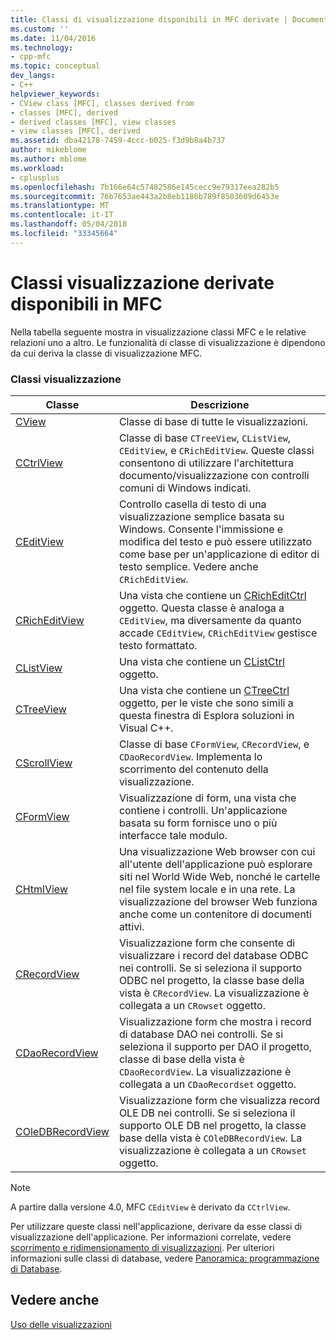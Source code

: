 ```yaml
---
title: Classi di visualizzazione disponibili in MFC derivate | Documenti Microsoft
ms.custom: ''
ms.date: 11/04/2016
ms.technology:
- cpp-mfc
ms.topic: conceptual
dev_langs:
- C++
helpviewer_keywords:
- CView class [MFC], classes derived from
- classes [MFC], derived
- derived classes [MFC], view classes
- view classes [MFC], derived
ms.assetid: dba42178-7459-4ccc-b025-f3d9b8a4b737
author: mikeblome
ms.author: mblome
ms.workload:
- cplusplus
ms.openlocfilehash: 7b166e64c57482586e145cecc9e79317eea282b5
ms.sourcegitcommit: 76b7653ae443a2b8eb1186b789f8503609d6453e
ms.translationtype: MT
ms.contentlocale: it-IT
ms.lasthandoff: 05/04/2018
ms.locfileid: "33345664"
---
```

# <a name="derived-view-classes-available-in-mfc"></a>Classi visualizzazione derivate disponibili in MFC
Nella tabella seguente mostra in visualizzazione classi MFC e le relative relazioni uno a altro. Le funzionalità di classe di visualizzazione è dipendono da cui deriva la classe di visualizzazione MFC.  
  
### <a name="view-classes"></a>Classi visualizzazione  
  
|Classe|Descrizione|  
|-----------|-----------------|  
|[CView](../mfc/reference/cview-class.md)|Classe di base di tutte le visualizzazioni.|  
|[CCtrlView](../mfc/reference/cctrlview-class.md)|Classe di base `CTreeView`, `CListView`, `CEditView`, e `CRichEditView`. Queste classi consentono di utilizzare l'architettura documento/visualizzazione con controlli comuni di Windows indicati.|  
|[CEditView](../mfc/reference/ceditview-class.md)|Controllo casella di testo di una visualizzazione semplice basata su Windows. Consente l'immissione e modifica del testo e può essere utilizzato come base per un'applicazione di editor di testo semplice. Vedere anche `CRichEditView`.|  
|[CRichEditView](../mfc/reference/cricheditview-class.md)|Una vista che contiene un [CRichEditCtrl](../mfc/reference/cricheditctrl-class.md) oggetto. Questa classe è analoga a `CEditView`, ma diversamente da quanto accade `CEditView`, `CRichEditView` gestisce testo formattato.|  
|[CListView](../mfc/reference/clistview-class.md)|Una vista che contiene un [CListCtrl](../mfc/reference/clistctrl-class.md) oggetto.|  
|[CTreeView](../mfc/reference/ctreeview-class.md)|Una vista che contiene un [CTreeCtrl](../mfc/reference/ctreectrl-class.md) oggetto, per le viste che sono simili a questa finestra di Esplora soluzioni in Visual C++.|  
|[CScrollView](../mfc/reference/cscrollview-class.md)|Classe di base `CFormView`, `CRecordView`, e `CDaoRecordView`. Implementa lo scorrimento del contenuto della visualizzazione.|  
|[CFormView](../mfc/reference/cformview-class.md)|Visualizzazione di form, una vista che contiene i controlli. Un'applicazione basata su form fornisce uno o più interfacce tale modulo.|  
|[CHtmlView](../mfc/reference/chtmlview-class.md)|Una visualizzazione Web browser con cui all'utente dell'applicazione può esplorare siti nel World Wide Web, nonché le cartelle nel file system locale e in una rete. La visualizzazione del browser Web funziona anche come un contenitore di documenti attivi.|  
|[CRecordView](../mfc/reference/crecordview-class.md)|Visualizzazione form che consente di visualizzare i record del database ODBC nei controlli. Se si seleziona il supporto ODBC nel progetto, la classe base della vista è `CRecordView`. La visualizzazione è collegata a un `CRowset` oggetto.|  
|[CDaoRecordView](../mfc/reference/cdaorecordview-class.md)|Visualizzazione form che mostra i record di database DAO nei controlli. Se si seleziona il supporto per DAO il progetto, classe di base della vista è `CDaoRecordView`. La visualizzazione è collegata a un `CDaoRecordset` oggetto.|  
|[COleDBRecordView](../mfc/reference/coledbrecordview-class.md)|Visualizzazione form che visualizza record OLE DB nei controlli. Se si seleziona il supporto OLE DB nel progetto, la classe base della vista è `COleDBRecordView`. La visualizzazione è collegata a un `CRowset` oggetto.|  
  
> [!NOTE]
>  A partire dalla versione 4.0, MFC `CEditView` è derivato da `CCtrlView`.  
  
 Per utilizzare queste classi nell'applicazione, derivare da esse classi di visualizzazione dell'applicazione. Per informazioni correlate, vedere [scorrimento e ridimensionamento di visualizzazioni](../mfc/scrolling-and-scaling-views.md). Per ulteriori informazioni sulle classi di database, vedere [Panoramica: programmazione di Database](../data/data-access-programming-mfc-atl.md).  
  
## <a name="see-also"></a>Vedere anche  
 [Uso delle visualizzazioni](../mfc/using-views.md)

